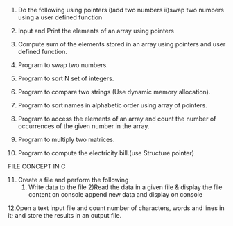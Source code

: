 1. Do the following using pointers i)add two numbers ii)swap two
numbers using a user defined function

2. Input and Print the elements of an array using pointers

3. Compute sum of the elements stored in an array using pointers and
user defined function.

4. Program to swap two numbers.

5. Program to sort N set of integers.

6. Program to compare two strings (Use dynamic memory allocation).

7. Program to sort names in alphabetic order using array of pointers.

8. Program to access the elements of an array and count the number of
occurrences of the given number in the array.

9. Program to multiply two matrices.

10. Program to compute the electricity bill.(use Structure pointer)

FILE CONCEPT IN C

11. Create a file and perform the following
    1) Write data to the file
    2)Read the data in a given file & display the file content on console
append new data and display on console

12.Open a text input file and count number of characters, words and lines in
it; and store the results in an output file.
